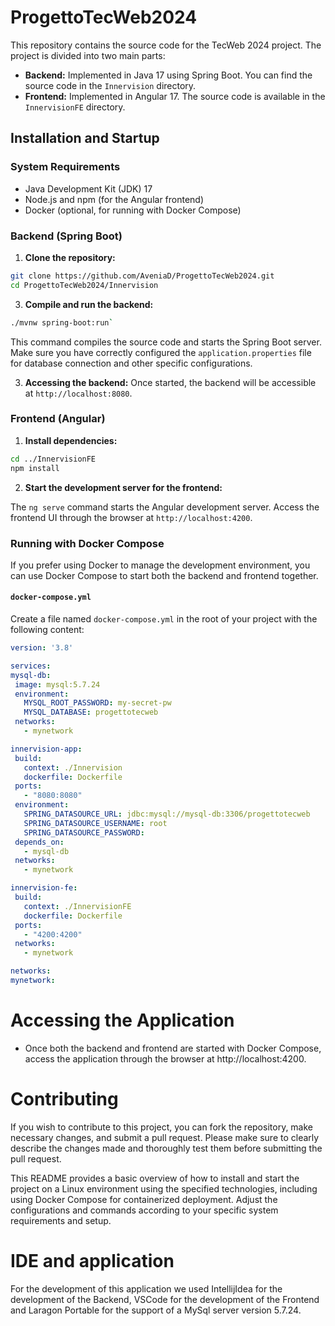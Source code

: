 # ProgettoTecWeb2024

This repository contains the source code for the TecWeb 2024 project. The project is divided into two main parts:
- **Backend:** Implemented in Java 17 using Spring Boot. You can find the source code in the `Innervision` directory.
- **Frontend:** Implemented in Angular 17. The source code is available in the `InnervisionFE` directory.

## Installation and Startup

### System Requirements
- Java Development Kit (JDK) 17
- Node.js and npm (for the Angular frontend)
- Docker (optional, for running with Docker Compose)

### Backend (Spring Boot)

1. **Clone the repository:**

```bash
git clone https://github.com/AveniaD/ProgettoTecWeb2024.git
cd ProgettoTecWeb2024/Innervision
```

3. **Compile and run the backend:**

```bash
./mvnw spring-boot:run`
```

This command compiles the source code and starts the Spring Boot server. Make sure you have correctly configured the `application.properties` file for database connection and other specific configurations.

3. **Accessing the backend:**
Once started, the backend will be accessible at `http://localhost:8080`.

### Frontend (Angular)

1. **Install dependencies:**

```bash
cd ../InnervisionFE
npm install
```

2. **Start the development server for the frontend:**

The `ng serve` command starts the Angular development server. Access the frontend UI through the browser at `http://localhost:4200`.

### Running with Docker Compose

If you prefer using Docker to manage the development environment, you can use Docker Compose to start both the backend and frontend together.

#### `docker-compose.yml`

Create a file named `docker-compose.yml` in the root of your project with the following content:

```yaml
version: '3.8'

services:
mysql-db:
 image: mysql:5.7.24
 environment:
   MYSQL_ROOT_PASSWORD: my-secret-pw
   MYSQL_DATABASE: progettotecweb
 networks:
   - mynetwork

innervision-app:
 build:
   context: ./Innervision
   dockerfile: Dockerfile
 ports:
   - "8080:8080"
 environment:
   SPRING_DATASOURCE_URL: jdbc:mysql://mysql-db:3306/progettotecweb
   SPRING_DATASOURCE_USERNAME: root
   SPRING_DATASOURCE_PASSWORD: 
 depends_on:
   - mysql-db
 networks:
   - mynetwork

innervision-fe:
 build:
   context: ./InnervisionFE
   dockerfile: Dockerfile
 ports:
   - "4200:4200"
 networks:
   - mynetwork

networks:
mynetwork:
```

# Accessing the Application
- Once both the backend and frontend are started with Docker Compose, access the application through the browser at http://localhost:4200.
  
# Contributing
If you wish to contribute to this project, you can fork the repository, make necessary changes, and submit a pull request. Please make sure to clearly describe the changes made and thoroughly test them before submitting the pull request.

This README provides a basic overview of how to install and start the project on a Linux environment using the specified technologies, including using Docker Compose for containerized deployment. Adjust the configurations and commands according to your specific system requirements and setup.

# IDE and application 
For the development of this application we used IntellijIdea for the development of the Backend, VSCode for the development of the Frontend and Laragon Portable for the support of a MySql server version 5.7.24.

